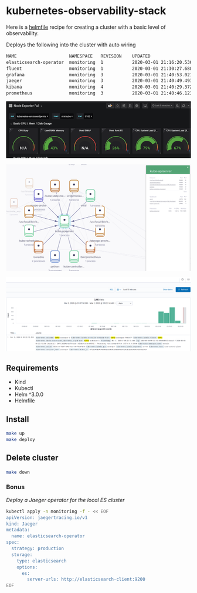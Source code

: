 # kubernetes-observability-stack

Here is a [helmfile](https://github.com/roboll/helmfile) recipe for creating a cluster with a basic level of observability.

Deploys the following into the cluster with auto wiring

```bash
NAME                  	NAMESPACE 	REVISION	UPDATED                                	STATUS  	CHART                 	APP VERSION
elasticsearch-operator	monitoring	1       	2020-03-01 21:16:20.53616681 +0000 UTC 	deployed	elasticsearch-7.6.0   	7.6.0      
fluent                	monitoring	1       	2020-03-01 21:30:27.688215501 +0000 UTC	deployed	fluentd-2.3.3         	v2.4.0     	1.3.7      
grafana               	monitoring	3       	2020-03-01 21:40:53.021552724 +0000 UTC	deployed	grafana-5.0.3         	6.6.2      
jaeger                	monitoring	3       	2020-03-01 21:40:49.493019061 +0000 UTC	deployed	jaeger-operator-2.12.1	1.15.1     
kibana                	monitoring	4       	2020-03-01 21:40:29.372724259 +0000 UTC	deployed	kibana-7.6.0          	7.6.0      
prometheus            	monitoring	3       	2020-03-01 21:40:46.123752464 +0000 UTC	deployed	prometheus-10.6.0     	2.16.0  
```

![](images/grafana.png)


![](images/weavescope.png)


![](images/kibana.png)

## Requirements

- Kind
- Kubectl
- Helm ^3.0.0
- Helmfile

## Install


```bash
make up
make deploy
```


## Delete cluster

```bash
make down
```


### Bonus

_Deploy a Jaeger operator for the local ES cluster_

```bash
kubectl apply -n monitoring -f - << EOF
apiVersion: jaegertracing.io/v1
kind: Jaeger
metadata:
  name: elasticsearch-operator
spec:
  strategy: production
  storage:
    type: elasticsearch
    options:
      es:
        server-urls: http://elasticsearch-client:9200
EOF
```
